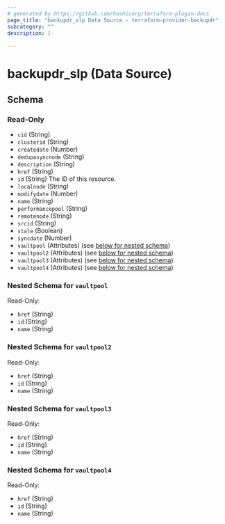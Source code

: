 ```yaml
---
# generated by https://github.com/hashicorp/terraform-plugin-docs
page_title: "backupdr_slp Data Source - terraform-provider-backupdr"
subcategory: ""
description: |-
  
---
```


# backupdr_slp (Data Source)





<!-- schema generated by tfplugindocs -->
## Schema

### Read-Only

- `cid` (String)
- `clusterid` (String)
- `createdate` (Number)
- `dedupasyncnode` (String)
- `description` (String)
- `href` (String)
- `id` (String) The ID of this resource.
- `localnode` (String)
- `modifydate` (Number)
- `name` (String)
- `performancepool` (String)
- `remotenode` (String)
- `srcid` (String)
- `stale` (Boolean)
- `syncdate` (Number)
- `vaultpool` (Attributes) (see [below for nested schema](#nestedatt--vaultpool))
- `vaultpool2` (Attributes) (see [below for nested schema](#nestedatt--vaultpool2))
- `vaultpool3` (Attributes) (see [below for nested schema](#nestedatt--vaultpool3))
- `vaultpool4` (Attributes) (see [below for nested schema](#nestedatt--vaultpool4))

<a id="nestedatt--vaultpool"></a>
### Nested Schema for `vaultpool`

Read-Only:

- `href` (String)
- `id` (String)
- `name` (String)


<a id="nestedatt--vaultpool2"></a>
### Nested Schema for `vaultpool2`

Read-Only:

- `href` (String)
- `id` (String)
- `name` (String)


<a id="nestedatt--vaultpool3"></a>
### Nested Schema for `vaultpool3`

Read-Only:

- `href` (String)
- `id` (String)
- `name` (String)


<a id="nestedatt--vaultpool4"></a>
### Nested Schema for `vaultpool4`

Read-Only:

- `href` (String)
- `id` (String)
- `name` (String)
